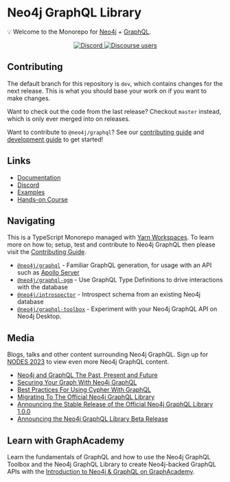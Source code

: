 # Neo4j GraphQL Library

💡 Welcome to the Monorepo for [Neo4j](https://neo4j.com/) + [GraphQL](https://graphql.org/).

<p align="center">
  <a href="https://discord.gg/neo4j">
    <img alt="Discord" src="https://img.shields.io/discord/787399249741479977?logo=discord&logoColor=white">
  </a>
  <a href="https://community.neo4j.com/c/drivers-stacks/graphql/33">
    <img alt="Discourse users" src="https://img.shields.io/discourse/users?logo=discourse&server=https%3A%2F%2Fcommunity.neo4j.com">
  </a>
</p>

## Contributing

The default branch for this repository is `dev`, which contains changes for the next
release. This is what you should base your work on if you want to make changes.

Want to check out the code from the last release? Checkout `master` instead, which
is only ever merged into on releases.

Want to contribute to `@neo4j/graphql`? See our [contributing guide](./CONTRIBUTING.md)
and [development guide](./docs/contributing/DEVELOPING.md) to get started!

## Links

* [Documentation](https://neo4j.com/docs/graphql-manual/current/)
* [Discord](https://discord.gg/neo4j)
* [Examples](./examples)
* [Hands-on Course](https://graphacademy.neo4j.com/courses/graphql-basics/?ref=graphql)

## Navigating

This is a TypeScript Monorepo managed with [Yarn Workspaces](https://classic.yarnpkg.com/en/docs/workspaces/).
To learn more on how to; setup, test and contribute to Neo4j GraphQL then please
visit the [Contributing Guide](./CONTRIBUTING.md).

* [`@neo4j/graphql`](./packages/graphql) - Familiar GraphQL generation, for usage
   with an API such as [Apollo Server](https://www.apollographql.com/docs/apollo-server/)
* [`@neo4j/graphql-ogm`](./packages/ogm) - Use GraphQL Type Definitions to drive
   interactions with the database
* [`@neo4j/introspector`](./packages/introspector) - Introspect schema from an existing Neo4j database
* [`@neo4j/graphql-toolbox`](./packages/graphql-toolbox) - Experiment with your Neo4j GraphQL API on Neo4j Desktop.

## Media

Blogs, talks and other content surrounding Neo4j GraphQL. Sign up for
[NODES 2023](https://dev.neo4j.com/44xcEfm) to view even more Neo4j
GraphQL content.

* [Neo4j and GraphQL The Past, Present and Future](https://youtu.be/sZ-eBznM71M)
* [Securing Your Graph With Neo4j GraphQL](https://medium.com/neo4j/securing-your-graph-with-neo4j-graphql-91a2d7b08631)
* [Best Practices For Using Cypher With GraphQL](https://youtu.be/YceBpk01Gxs)
* [Migrating To The Official Neo4j GraphQL Library](https://youtu.be/4_rp1ikvFKc)
* [Announcing the Stable Release of the Official Neo4j GraphQL Library 1.0.0](https://medium.com/neo4j/announcing-the-stable-release-of-the-official-neo4j-graphql-library-1-0-0-6cdd30cd40b)
* [Announcing the Neo4j GraphQL Library Beta Release](https://medium.com/neo4j/announcing-the-neo4j-graphql-library-beta-99ae8541bbe7)

## Learn with GraphAcademy

Learn the fundamentals of GraphQL and how to use the Neo4j GraphQL Toolbox and the Neo4j GraphQL Library to create Neo4j-backed GraphQL APIs with the [Introduction to Neo4j & GraphQL on GraphAcademy](https://graphacademy.neo4j.com/courses/graphql-basics/?ref=graphql).
